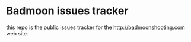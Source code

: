 # Badmoon issues tracker

this repo is the public issues tracker for the http://badmoonshooting.com web site. 